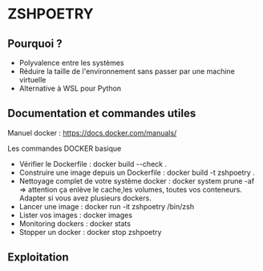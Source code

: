 # ZSHPOETRY

## Pourquoi ?
* Polyvalence entre les systèmes
* Réduire la taille de l'environnement sans passer par une machine virtuelle
* Alternative à WSL pour Python

## Documentation et commandes utiles

Manuel docker : https://docs.docker.com/manuals/

Les commandes DOCKER basique 
* Vérifier le Dockerfile :  docker build --check .
* Construire une image depuis un Dockerfile :  docker build -t zshpoetry . 
* Nettoyage complet de votre système docker :  docker system prune -af  =>  attention ça enlève le cache,les volumes, toutes vos conteneurs. Adapter si vous avez plusieurs dockers.
* Lancer une image : docker run -it zshpoetry /bin/zsh 
* Lister vos images : docker images
* Monitoring dockers : docker stats
* Stopper un docker : docker stop zshpoetry

## Exploitation
